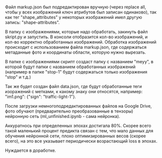 Файл markup.json был подредактирован вручную (через replace all, чтобы у всех изображений ключ атрибутов был записан одинаково), так как тег "shape_attributes" у некоторых изображений имел другую запись: "shape-attributes". 

В папку с изображениями, которые надо обработать, закинуть файл skript.py и запустить. В консоли отобразится кол-во изображений, и кол-во корректно обработанных изображений. Обработка изображений происходит с использованием файла markup.json, где содержаться метаданные фото и координаты области, которую нужно вырезать.

В папке с изображениями скрипт создаст папку с названием "meyy", в которой будут папки с названием обработанных изображений (например в папке "stop-1" будут содержаться только изображения "stop" и т.д.)

Так же будет создан файл data.json, где будут обработанные теги изоражений с метками, к какому знаку они относятся, например: "im1.png": {"sign": "traffic-light-1"}.

После загрузки немногоподредактированных файлов на Google Drive, фото обучают (предварительно преобразованные в тензоры) нейронную сеть (ml_unfinished.ipynb - сама нейронка).

Аккуратнось при определенных эпохах достигала 80%. Скорее всего такой маленький процент предикта связан с тем, что мало данных для обучения нейронной сети, плохо оптимизированных весов (скорее всего), на это все указывает периодически возрастающий loss в эпохах. 

Нуждается в доработке. 


